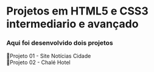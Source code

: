 # Projetos em HTML5 e CSS3 intermediario e avançado


### Aqui foi desenvolvido dois projetos

🚀Projeto 01 - Site Notícias Cidade<br>
🚀Projeto 02 - Chalé Hotel<br>



